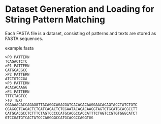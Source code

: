 # Dataset Generation and Loading for String Pattern Matching

Each FASTA file is a dataset, consisting of patterns and texts are stored as FASTA sequences.

example.fasta

```
>P0 PATTERN
TCAGACTCTC
>P1 PATTERN
CATGCACGCC
>P2 PATTERN
ATCTGTCCGA
>P3 PATTERN
ACACACAAGG
>P4 PATTERN
TTTCTAGTCC
>T0 TEXT
CGAAAACACCAGAGGTTACAGGCAGACGATCACACACAAGGAACACAGTACCTATCTGTC
CGAGGCTCAGACTCTCATCAGACTCTCGAATACACACAAGGTAGTCTGCATGCACGCCTT
CATGCACGCCTCTTTCTAGTCCCCCATGCACGCCACCATTTCTAGTCCGTGTGGGCATCT
GTCCGATGTCACTATCCCAGGGGCCATGCACGCCAGGTGG
```


